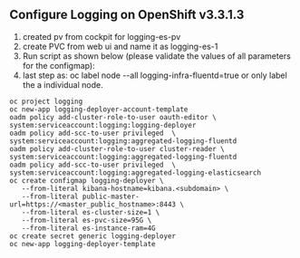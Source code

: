 ## Configure Logging on OpenShift v3.3.1.3
1. created pv from cockpit for logging-es-pv
2. create PVC from web ui and name it as logging-es-1
3. Run script as shown below (please validate the values of all parameters for the configmap):
4. last step as: oc label node --all logging-infra-fluentd=true or only label the a individual node.

```
oc project logging
oc new-app logging-deployer-account-template
oadm policy add-cluster-role-to-user oauth-editor \
system:serviceaccount:logging:logging-deployer
oadm policy add-scc-to-user privileged  \
system:serviceaccount:logging:aggregated-logging-fluentd
oadm policy add-cluster-role-to-user cluster-reader \
system:serviceaccount:logging:aggregated-logging-fluentd
oadm policy add-scc-to-user privileged  \
system:serviceaccount:logging:aggregated-logging-elasticsearch
oc create configmap logging-deployer \
   --from-literal kibana-hostname=kibana.<subdomain> \
   --from-literal public-master-url=https://<master_public_hostname>:8443 \
   --from-literal es-cluster-size=1 \
   --from-literal es-pvc-size=95G \
   --from-literal es-instance-ram=4G 
oc create secret generic logging-deployer
oc new-app logging-deployer-template
```
